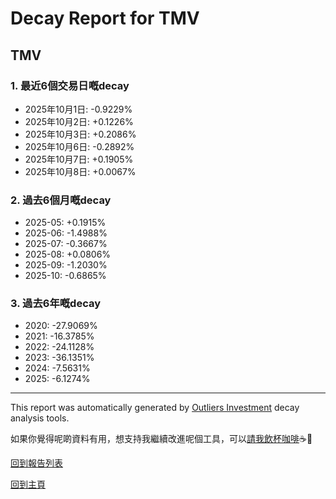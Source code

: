 # Decay Report for TMV

## TMV

### 1. 最近6個交易日嘅decay

- 2025年10月1日: -0.9229%
- 2025年10月2日: +0.1226%
- 2025年10月3日: +0.2086%
- 2025年10月6日: -0.2892%
- 2025年10月7日: +0.1905%
- 2025年10月8日: +0.0067%

### 2. 過去6個月嘅decay

- 2025-05: +0.1915%
- 2025-06: -1.4988%
- 2025-07: -0.3667%
- 2025-08: +0.0806%
- 2025-09: -1.2030%
- 2025-10: -0.6865%

### 3. 過去6年嘅decay

- 2020: -27.9069%
- 2021: -16.3785%
- 2022: -24.1128%
- 2023: -36.1351%
- 2024: -7.5631%
- 2025: -6.1274%

------------------------------
This report was automatically generated by [Outliers Investment](https://outliersecon.github.io/Outliers-Investment/) decay analysis tools.

如果你覺得呢啲資料有用，想支持我繼續改進呢個工具，可以[請我飲杯咖啡](https://buymeacoffee.com/outliersecon)☕🙏

[回到報告列表](https://outliersecon.github.io/Outliers-Investment/reports/reports_public)

[回到主頁](https://outliersecon.github.io/Outliers-Investment/)